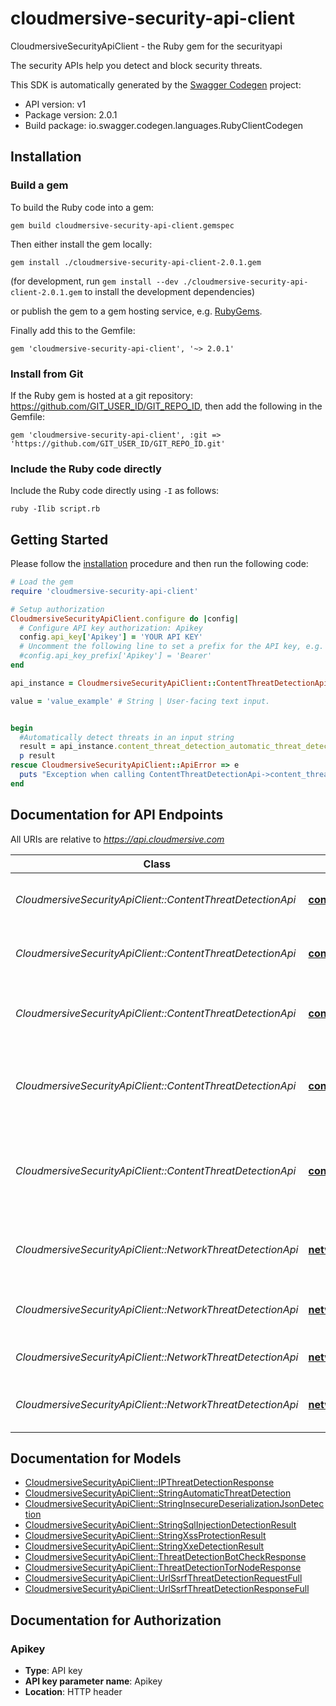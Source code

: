 # cloudmersive-security-api-client

CloudmersiveSecurityApiClient - the Ruby gem for the securityapi

The security APIs help you detect and block security threats.

This SDK is automatically generated by the [Swagger Codegen](https://github.com/swagger-api/swagger-codegen) project:

- API version: v1
- Package version: 2.0.1
- Build package: io.swagger.codegen.languages.RubyClientCodegen

## Installation

### Build a gem

To build the Ruby code into a gem:

```shell
gem build cloudmersive-security-api-client.gemspec
```

Then either install the gem locally:

```shell
gem install ./cloudmersive-security-api-client-2.0.1.gem
```
(for development, run `gem install --dev ./cloudmersive-security-api-client-2.0.1.gem` to install the development dependencies)

or publish the gem to a gem hosting service, e.g. [RubyGems](https://rubygems.org/).

Finally add this to the Gemfile:

    gem 'cloudmersive-security-api-client', '~> 2.0.1'

### Install from Git

If the Ruby gem is hosted at a git repository: https://github.com/GIT_USER_ID/GIT_REPO_ID, then add the following in the Gemfile:

    gem 'cloudmersive-security-api-client', :git => 'https://github.com/GIT_USER_ID/GIT_REPO_ID.git'

### Include the Ruby code directly

Include the Ruby code directly using `-I` as follows:

```shell
ruby -Ilib script.rb
```

## Getting Started

Please follow the [installation](#installation) procedure and then run the following code:
```ruby
# Load the gem
require 'cloudmersive-security-api-client'

# Setup authorization
CloudmersiveSecurityApiClient.configure do |config|
  # Configure API key authorization: Apikey
  config.api_key['Apikey'] = 'YOUR API KEY'
  # Uncomment the following line to set a prefix for the API key, e.g. 'Bearer' (defaults to nil)
  #config.api_key_prefix['Apikey'] = 'Bearer'
end

api_instance = CloudmersiveSecurityApiClient::ContentThreatDetectionApi.new

value = 'value_example' # String | User-facing text input.


begin
  #Automatically detect threats in an input string
  result = api_instance.content_threat_detection_automatic_threat_detection_string(value)
  p result
rescue CloudmersiveSecurityApiClient::ApiError => e
  puts "Exception when calling ContentThreatDetectionApi->content_threat_detection_automatic_threat_detection_string: #{e}"
end

```

## Documentation for API Endpoints

All URIs are relative to *https://api.cloudmersive.com*

Class | Method | HTTP request | Description
------------ | ------------- | ------------- | -------------
*CloudmersiveSecurityApiClient::ContentThreatDetectionApi* | [**content_threat_detection_automatic_threat_detection_string**](docs/ContentThreatDetectionApi.md#content_threat_detection_automatic_threat_detection_string) | **POST** /security/threat-detection/content/automatic/detect/string | Automatically detect threats in an input string
*CloudmersiveSecurityApiClient::ContentThreatDetectionApi* | [**content_threat_detection_check_sql_injection_string**](docs/ContentThreatDetectionApi.md#content_threat_detection_check_sql_injection_string) | **POST** /security/threat-detection/content/sql-injection/detect/string | Check text input for SQL Injection (SQLI) attacks
*CloudmersiveSecurityApiClient::ContentThreatDetectionApi* | [**content_threat_detection_check_xxe**](docs/ContentThreatDetectionApi.md#content_threat_detection_check_xxe) | **POST** /security/threat-detection/content/xxe/detect/xml/string | Protect text input from XML External Entity (XXE) attacks
*CloudmersiveSecurityApiClient::ContentThreatDetectionApi* | [**content_threat_detection_detect_insecure_deserialization_json_string**](docs/ContentThreatDetectionApi.md#content_threat_detection_detect_insecure_deserialization_json_string) | **POST** /security/threat-detection/content/insecure-deserialization/json/detect/string | Detect Insecure Deserialization JSON (JID) attacks in a string
*CloudmersiveSecurityApiClient::ContentThreatDetectionApi* | [**content_threat_detection_protect_xss**](docs/ContentThreatDetectionApi.md#content_threat_detection_protect_xss) | **POST** /security/threat-detection/content/xss/detect/string | Protect text input from Cross-Site-Scripting (XSS) attacks through normalization
*CloudmersiveSecurityApiClient::NetworkThreatDetectionApi* | [**network_threat_detection_detect_ssrf_url**](docs/NetworkThreatDetectionApi.md#network_threat_detection_detect_ssrf_url) | **POST** /security/threat-detection/network/url/ssrf/detect | Check a URL for Server-side Request Forgery (SSRF) threats
*CloudmersiveSecurityApiClient::NetworkThreatDetectionApi* | [**network_threat_detection_is_bot**](docs/NetworkThreatDetectionApi.md#network_threat_detection_is_bot) | **POST** /security/threat-detection/network/ip/is-bot | Check if IP address is a Bot client threat
*CloudmersiveSecurityApiClient::NetworkThreatDetectionApi* | [**network_threat_detection_is_threat**](docs/NetworkThreatDetectionApi.md#network_threat_detection_is_threat) | **POST** /security/threat-detection/network/ip/is-threat | Check if IP address is a known threat
*CloudmersiveSecurityApiClient::NetworkThreatDetectionApi* | [**network_threat_detection_is_tor_node**](docs/NetworkThreatDetectionApi.md#network_threat_detection_is_tor_node) | **POST** /security/threat-detection/network/ip/is-tor-node | Check if IP address is a Tor node server


## Documentation for Models

 - [CloudmersiveSecurityApiClient::IPThreatDetectionResponse](docs/IPThreatDetectionResponse.md)
 - [CloudmersiveSecurityApiClient::StringAutomaticThreatDetection](docs/StringAutomaticThreatDetection.md)
 - [CloudmersiveSecurityApiClient::StringInsecureDeserializationJsonDetection](docs/StringInsecureDeserializationJsonDetection.md)
 - [CloudmersiveSecurityApiClient::StringSqlInjectionDetectionResult](docs/StringSqlInjectionDetectionResult.md)
 - [CloudmersiveSecurityApiClient::StringXssProtectionResult](docs/StringXssProtectionResult.md)
 - [CloudmersiveSecurityApiClient::StringXxeDetectionResult](docs/StringXxeDetectionResult.md)
 - [CloudmersiveSecurityApiClient::ThreatDetectionBotCheckResponse](docs/ThreatDetectionBotCheckResponse.md)
 - [CloudmersiveSecurityApiClient::ThreatDetectionTorNodeResponse](docs/ThreatDetectionTorNodeResponse.md)
 - [CloudmersiveSecurityApiClient::UrlSsrfThreatDetectionRequestFull](docs/UrlSsrfThreatDetectionRequestFull.md)
 - [CloudmersiveSecurityApiClient::UrlSsrfThreatDetectionResponseFull](docs/UrlSsrfThreatDetectionResponseFull.md)


## Documentation for Authorization


### Apikey

- **Type**: API key
- **API key parameter name**: Apikey
- **Location**: HTTP header

